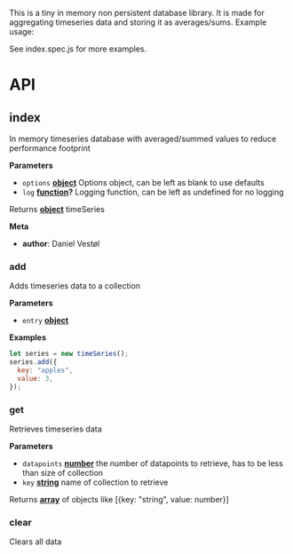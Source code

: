 This is a tiny in memory non persistent database library. It is made for aggregating timeseries data and storing it as averages/sums. Example usage:

See index.spec.js for more examples.

# API

<!-- Generated by documentation.js. Update this documentation by updating the source code. -->

## index

In memory timeseries database with averaged/summed values to reduce performance footprint

**Parameters**

-   `options` **[object](https://developer.mozilla.org/en-US/docs/Web/JavaScript/Reference/Global_Objects/Object)** Options object, can be left as blank to use defaults
-   `log` **[function](https://developer.mozilla.org/en-US/docs/Web/JavaScript/Reference/Statements/function)?** Logging function, can be left as undefined for no logging

Returns **[object](https://developer.mozilla.org/en-US/docs/Web/JavaScript/Reference/Global_Objects/Object)** timeSeries

**Meta**

-   **author**: Daniel Vestøl

### add

Adds timeseries data to a collection

**Parameters**

-   `entry` **[object](https://developer.mozilla.org/en-US/docs/Web/JavaScript/Reference/Global_Objects/Object)** 

**Examples**

```javascript
let series = new timeSeries();
series.add({
  key: "apples",
  value: 3,
});
```

### get

Retrieves timeseries data

**Parameters**

-   `datapoints` **[number](https://developer.mozilla.org/en-US/docs/Web/JavaScript/Reference/Global_Objects/Number)** the number of datapoints to retrieve, has to be less than size of collection
-   `key` **[string](https://developer.mozilla.org/en-US/docs/Web/JavaScript/Reference/Global_Objects/String)** name of collection to retrieve

Returns **[array](https://developer.mozilla.org/en-US/docs/Web/JavaScript/Reference/Global_Objects/Array)** of objects like [{key: "string", value: number}]

### clear

Clears all data
